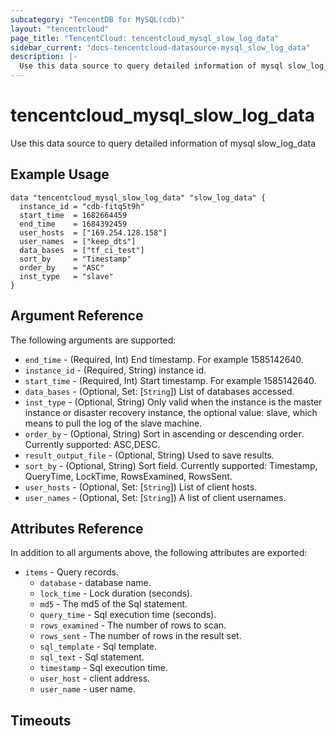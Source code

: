```yaml
---
subcategory: "TencentDB for MySQL(cdb)"
layout: "tencentcloud"
page_title: "TencentCloud: tencentcloud_mysql_slow_log_data"
sidebar_current: "docs-tencentcloud-datasource-mysql_slow_log_data"
description: |-
  Use this data source to query detailed information of mysql slow_log_data
---
```


# tencentcloud_mysql_slow_log_data

Use this data source to query detailed information of mysql slow_log_data

## Example Usage

```hcl
data "tencentcloud_mysql_slow_log_data" "slow_log_data" {
  instance_id = "cdb-fitq5t9h"
  start_time  = 1682664459
  end_time    = 1684392459
  user_hosts  = ["169.254.128.158"]
  user_names  = ["keep_dts"]
  data_bases  = ["tf_ci_test"]
  sort_by     = "Timestamp"
  order_by    = "ASC"
  inst_type   = "slave"
}
```

## Argument Reference

The following arguments are supported:

* `end_time` - (Required, Int) End timestamp. For example 1585142640.
* `instance_id` - (Required, String) instance id.
* `start_time` - (Required, Int) Start timestamp. For example 1585142640.
* `data_bases` - (Optional, Set: [`String`]) List of databases accessed.
* `inst_type` - (Optional, String) Only valid when the instance is the master instance or disaster recovery instance, the optional value: slave, which means to pull the log of the slave machine.
* `order_by` - (Optional, String) Sort in ascending or descending order. Currently supported: ASC,DESC.
* `result_output_file` - (Optional, String) Used to save results.
* `sort_by` - (Optional, String) Sort field. Currently supported: Timestamp, QueryTime, LockTime, RowsExamined, RowsSent.
* `user_hosts` - (Optional, Set: [`String`]) List of client hosts.
* `user_names` - (Optional, Set: [`String`]) A list of client usernames.

## Attributes Reference

In addition to all arguments above, the following attributes are exported:

* `items` - Query records.
  * `database` - database name.
  * `lock_time` - Lock duration (seconds).
  * `md5` - The md5 of the Sql statement.
  * `query_time` - Sql execution time (seconds).
  * `rows_examined` - The number of rows to scan.
  * `rows_sent` - The number of rows in the result set.
  * `sql_template` - Sql template.
  * `sql_text` - Sql statement.
  * `timestamp` - Sql execution time.
  * `user_host` - client address.
  * `user_name` - user name.


## Timeouts

<no value>


